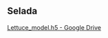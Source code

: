 ## Selada

[Lettuce_model.h5 - Google Drive](https://drive.google.com/drive/folders/17hYTZa01ew0khq3pFnaP-JnYed61N233?usp=drive_link)

